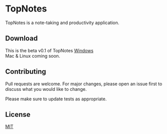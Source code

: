 # TopNotes

TopNotes is a note-taking and productivity application.

## Download
This is the beta v0.1 of TopNotes
[Windows](https://google.com)  
Mac & Linux coming soon.

## Contributing
Pull requests are welcome. For major changes, please open an issue first to discuss what you would like to change.

Please make sure to update tests as appropriate.

## License
[MIT](https://choosealicense.com/licenses/mit/)
